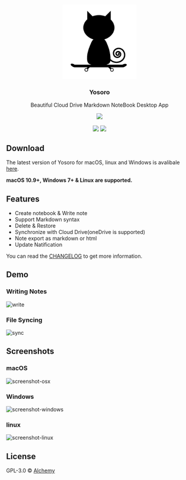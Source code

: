 <p align="center">
  <img src="./app/views/assets/images/logo.png" width="200"/>
  <h3 align="center">Yosoro</h3>
  <p align="center">Beautiful Cloud Drive Markdown NoteBook Desktop App</p>
  <p align="center">
    <img src="https://img.shields.io/badge/platform-masOS%20%7C%20Linux%20%7C%20Windows-lightgrey.svg" />
  </p>
  <p align="center">
    <img src="https://img.shields.io/github/release/iceend/yosoro.svg" />
    <img src="https://img.shields.io/badge/license-GPL--3.0-blue.svg" />
  </p>
</p>

## Download

The latest version of Yosoro for macOS, linux and Windows is avalibale [here](https://github.com/IceEnd/Yosoro/releases).

**macOS 10.9+, Windows 7+ & Linux are supported.**

## Features

- Create notebook & Write note
- Support Markdown syntax
- Delete & Restore
- Synchronize with Cloud Drive(oneDrive is supported)
- Note export as markdown or html
- Update Natification

You can read the [CHANGELOG](./CHANGELOG.md) to get more information.

## Demo

### Writing Notes

![write](https://s1.ax1x.com/2018/04/10/CFjzuT.gif)

### File Syncing

![sync](https://s1.ax1x.com/2018/04/10/CFvA81.gif)

## Screenshots

### macOS

![screenshot-osx](https://s1.ax1x.com/2018/04/09/CFSAfA.png)

### Windows

![screenshot-windows](https://s1.ax1x.com/2018/04/09/CF96eK.png)

### linux

![screenshot-linux](https://s1.ax1x.com/2018/04/09/CF9cdO.png)

## License

GPL-3.0 © [Alchemy](./LICENSE)
